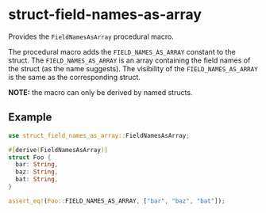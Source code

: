 # struct-field-names-as-array

Provides the `FieldNamesAsArray` procedural macro.

The procedural macro adds the ``FIELD_NAMES_AS_ARRAY`` constant to
the struct.
The `FIELD_NAMES_AS_ARRAY` is an array containing the field names
of the struct (as the name suggests).
The visibility of the `FIELD_NAMES_AS_ARRAY` is the same as the
corresponding struct.

**NOTE:** the macro can only be derived by named structs.

## Example

```rust
use struct_field_names_as_array::FieldNamesAsArray;

#[derive(FieldNamesAsArray)]
struct Foo {
  bar: String,
  baz: String,
  bat: String,
}

assert_eq!(Foo::FIELD_NAMES_AS_ARRAY, ["bar", "baz", "bat"]);
```
